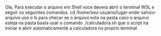 Ola, Para executar o arquivo em Shell voce devera abrir o terminal WSL e seguir os seguintes comandos.
cd /home/seu-usuario/lugar-onde-salvou-arquivo
use o ls para checar se o arquivo esta na pasta
caso o arquivo esteja na pasta basta usar o comando ./calculadora.sh que o script ira iniciar e abrir automaticamente a calculadora no proprio terminal
